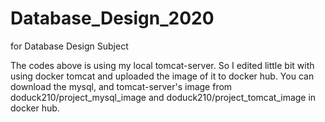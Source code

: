 # Database_Design_2020
for Database Design Subject

The codes above is using my local tomcat-server. So I edited little bit with using docker tomcat and uploaded the image of it to docker hub.
You can download the mysql, and tomcat-server's image from doduck210/project_mysql_image and doduck210/project_tomcat_image in docker hub.
